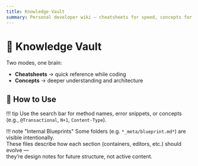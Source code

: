 ```yaml
---
title: Knowledge Vault
summary: Personal developer wiki — cheatsheets for speed, concepts for mastery.
---
```


# 🧠 Knowledge Vault

Two modes, one brain:

- **Cheatsheets** → quick reference while coding
- **Concepts** → deeper understanding and architecture

## 🔎 How to Use
!!! tip
    Use the search bar for method names, error snippets, or concepts (e.g., `@Transactional`, `N+1`, `Content-Type`).

!!! note "Internal Blueprints"
    Some folders (e.g. `*_meta/blueprint.md*`) are visible intentionally.  
    These files describe how each section (containers, editors, etc.) should evolve —  
    they’re design notes for future structure, not active content.

